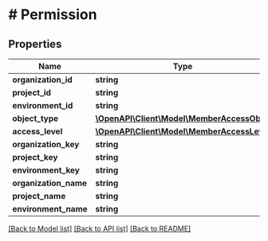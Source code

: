 # # Permission

## Properties

Name | Type | Description | Notes
------------ | ------------- | ------------- | -------------
**organization_id** | **string** |  |
**project_id** | **string** |  | [optional]
**environment_id** | **string** |  | [optional]
**object_type** | [**\OpenAPI\Client\Model\MemberAccessObj**](MemberAccessObj.md) |  |
**access_level** | [**\OpenAPI\Client\Model\MemberAccessLevel**](MemberAccessLevel.md) |  |
**organization_key** | **string** |  | [optional]
**project_key** | **string** |  | [optional]
**environment_key** | **string** |  | [optional]
**organization_name** | **string** |  | [optional]
**project_name** | **string** |  | [optional]
**environment_name** | **string** |  | [optional]

[[Back to Model list]](../../README.md#models) [[Back to API list]](../../README.md#endpoints) [[Back to README]](../../README.md)
